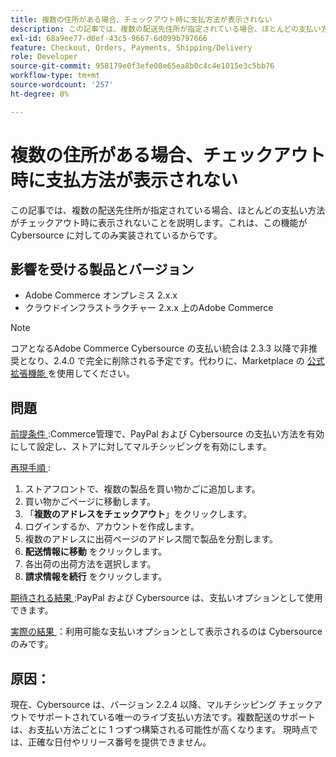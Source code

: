 ```yaml
---
title: 複数の住所がある場合、チェックアウト時に支払方法が表示されない
description: この記事では、複数の配送先住所が指定されている場合、ほとんどの支払い方法がチェックアウト時に表示されないことを説明します。これは、この機能が Cybersource に対してのみ実装されているからです。
exl-id: 68a9ee77-d0ef-43c5-9667-6d099b797666
feature: Checkout, Orders, Payments, Shipping/Delivery
role: Developer
source-git-commit: 958179e0f3efe08e65ea8b0c4c4e1015e3c5bb76
workflow-type: tm+mt
source-wordcount: '257'
ht-degree: 0%

---
```


# 複数の住所がある場合、チェックアウト時に支払方法が表示されない

この記事では、複数の配送先住所が指定されている場合、ほとんどの支払い方法がチェックアウト時に表示されないことを説明します。これは、この機能が Cybersource に対してのみ実装されているからです。

## 影響を受ける製品とバージョン

* Adobe Commerce オンプレミス 2.x.x
* クラウドインフラストラクチャー 2.x.x 上のAdobe Commerce

>[!NOTE]
>
>コアとなるAdobe Commerce Cybersource の支払い統合は 2.3.3 以降で非推奨となり、2.4.0 で完全に削除される予定です。代わりに、Marketplace の [ 公式拡張機能 ](https://marketplace.magento.com/cybersource-global-payment-management.html) を使用してください。

## 問題

<u> 前提条件 </u>:Commerce管理で、PayPal および Cybersource の支払い方法を有効にして設定し、ストアに対してマルチシッピングを有効にします。

<u> 再現手順 </u>:

1. ストアフロントで、複数の製品を買い物かごに追加します。
1. 買い物かごページに移動します。
1. 「**複数のアドレスをチェックアウト**」をクリックします。
1. ログインするか、アカウントを作成します。
1. 複数のアドレスに出荷ページのアドレス間で製品を分割します。
1. **配送情報に移動** をクリックします。
1. 各出荷の出荷方法を選択します。
1. **請求情報を続行** をクリックします。

<u> 期待される結果 </u>:PayPal および Cybersource は、支払いオプションとして使用できます。

<u> 実際の結果 </u>：利用可能な支払いオプションとして表示されるのは Cybersource のみです。

## 原因：

現在、Cybersource は、バージョン 2.2.4 以降、マルチシッピング チェックアウトでサポートされている唯一のライブ支払い方法です。複数配送のサポートは、お支払い方法ごとに 1 つずつ構築される可能性が高くなります。 現時点では、正確な日付やリリース番号を提供できません。
